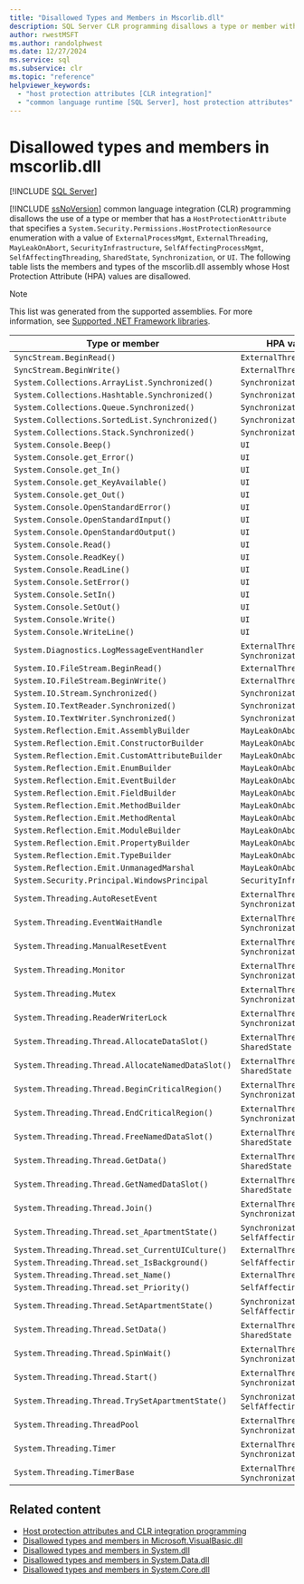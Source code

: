```yaml
---
title: "Disallowed Types and Members in Mscorlib.dll"
description: SQL Server CLR programming disallows a type or member with some values for the HostProtectionResource enum. This article lists mscorlib.dll disallowed values.
author: rwestMSFT
ms.author: randolphwest
ms.date: 12/27/2024
ms.service: sql
ms.subservice: clr
ms.topic: "reference"
helpviewer_keywords:
  - "host protection attributes [CLR integration]"
  - "common language runtime [SQL Server], host protection attributes"
---
```

# Disallowed types and members in mscorlib.dll

[!INCLUDE [SQL Server](../../includes/applies-to-version/sqlserver.md)]

[!INCLUDE [ssNoVersion](../../includes/ssnoversion-md.md)] common language integration (CLR) programming disallows the use of a type or member that has a `HostProtectionAttribute` that specifies a `System.Security.Permissions.HostProtectionResource` enumeration with a value of `ExternalProcessMgmt`, `ExternalThreading`, `MayLeakOnAbort`, `SecurityInfrastructure`, `SelfAffectingProcessMgmt`, `SelfAffectingThreading`, `SharedState`, `Synchronization`, or `UI`. The following table lists the members and types of the mscorlib.dll assembly whose Host Protection Attribute (HPA) values are disallowed.

> [!NOTE]  
> This list was generated from the supported assemblies. For more information, see [Supported .NET Framework libraries](../clr-integration/database-objects/supported-net-framework-libraries.md).

| Type or member | HPA values |
| --- | --- |
| `SyncStream.BeginRead()` | `ExternalThreading` |
| `SyncStream.BeginWrite()` | `ExternalThreading` |
| `System.Collections.ArrayList.Synchronized()` | `Synchronization` |
| `System.Collections.Hashtable.Synchronized()` | `Synchronization` |
| `System.Collections.Queue.Synchronized()` | `Synchronization` |
| `System.Collections.SortedList.Synchronized()` | `Synchronization` |
| `System.Collections.Stack.Synchronized()` | `Synchronization` |
| `System.Console.Beep()` | `UI` |
| `System.Console.get_Error()` | `UI` |
| `System.Console.get_In()` | `UI` |
| `System.Console.get_KeyAvailable()` | `UI` |
| `System.Console.get_Out()` | `UI` |
| `System.Console.OpenStandardError()` | `UI` |
| `System.Console.OpenStandardInput()` | `UI` |
| `System.Console.OpenStandardOutput()` | `UI` |
| `System.Console.Read()` | `UI` |
| `System.Console.ReadKey()` | `UI` |
| `System.Console.ReadLine()` | `UI` |
| `System.Console.SetError()` | `UI` |
| `System.Console.SetIn()` | `UI` |
| `System.Console.SetOut()` | `UI` |
| `System.Console.Write()` | `UI` |
| `System.Console.WriteLine()` | `UI` |
| `System.Diagnostics.LogMessageEventHandler` | `ExternalThreading`, `Synchronization` |
| `System.IO.FileStream.BeginRead()` | `ExternalThreading` |
| `System.IO.FileStream.BeginWrite()` | `ExternalThreading` |
| `System.IO.Stream.Synchronized()` | `Synchronization` |
| `System.IO.TextReader.Synchronized()` | `Synchronization` |
| `System.IO.TextWriter.Synchronized()` | `Synchronization` |
| `System.Reflection.Emit.AssemblyBuilder` | `MayLeakOnAbort` |
| `System.Reflection.Emit.ConstructorBuilder` | `MayLeakOnAbort` |
| `System.Reflection.Emit.CustomAttributeBuilder` | `MayLeakOnAbort` |
| `System.Reflection.Emit.EnumBuilder` | `MayLeakOnAbort` |
| `System.Reflection.Emit.EventBuilder` | `MayLeakOnAbort` |
| `System.Reflection.Emit.FieldBuilder` | `MayLeakOnAbort` |
| `System.Reflection.Emit.MethodBuilder` | `MayLeakOnAbort` |
| `System.Reflection.Emit.MethodRental` | `MayLeakOnAbort` |
| `System.Reflection.Emit.ModuleBuilder` | `MayLeakOnAbort` |
| `System.Reflection.Emit.PropertyBuilder` | `MayLeakOnAbort` |
| `System.Reflection.Emit.TypeBuilder` | `MayLeakOnAbort` |
| `System.Reflection.Emit.UnmanagedMarshal` | `MayLeakOnAbort` |
| `System.Security.Principal.WindowsPrincipal` | `SecurityInfrastructure` |
| `System.Threading.AutoResetEvent` | `ExternalThreading`, `Synchronization` |
| `System.Threading.EventWaitHandle` | `ExternalThreading`, `Synchronization` |
| `System.Threading.ManualResetEvent` | `ExternalThreading`, `Synchronization` |
| `System.Threading.Monitor` | `ExternalThreading`, `Synchronization` |
| `System.Threading.Mutex` | `ExternalThreading`, `Synchronization` |
| `System.Threading.ReaderWriterLock` | `ExternalThreading`, `Synchronization` |
| `System.Threading.Thread.AllocateDataSlot()` | `ExternalThreading`, `SharedState` |
| `System.Threading.Thread.AllocateNamedDataSlot()` | `ExternalThreading`, `SharedState` |
| `System.Threading.Thread.BeginCriticalRegion()` | `ExternalThreading`, `Synchronization` |
| `System.Threading.Thread.EndCriticalRegion()` | `ExternalThreading`, `Synchronization` |
| `System.Threading.Thread.FreeNamedDataSlot()` | `ExternalThreading`, `SharedState` |
| `System.Threading.Thread.GetData()` | `ExternalThreading`, `SharedState` |
| `System.Threading.Thread.GetNamedDataSlot()` | `ExternalThreading`, `SharedState` |
| `System.Threading.Thread.Join()` | `ExternalThreading`, `Synchronization` |
| `System.Threading.Thread.set_ApartmentState()` | `Synchronization`, `SelfAffectingThreading` |
| `System.Threading.Thread.set_CurrentUICulture()` | `ExternalThreading` |
| `System.Threading.Thread.set_IsBackground()` | `SelfAffectingThreading` |
| `System.Threading.Thread.set_Name()` | `ExternalThreading` |
| `System.Threading.Thread.set_Priority()` | `SelfAffectingThreading` |
| `System.Threading.Thread.SetApartmentState()` | `Synchronization`, `SelfAffectingThreading` |
| `System.Threading.Thread.SetData()` | `ExternalThreading`, `SharedState` |
| `System.Threading.Thread.SpinWait()` | `ExternalThreading`, `Synchronization` |
| `System.Threading.Thread.Start()` | `ExternalThreading`, `Synchronization` |
| `System.Threading.Thread.TrySetApartmentState()` | `Synchronization`, `SelfAffectingThreading` |
| `System.Threading.ThreadPool` | `ExternalThreading`, `Synchronization` |
| `System.Threading.Timer` | `ExternalThreading`, `Synchronization` |
| `System.Threading.TimerBase` | `ExternalThreading`, `Synchronization` |

## Related content

- [Host protection attributes and CLR integration programming](host-protection-attributes-and-clr-integration-programming.md)
- [Disallowed types and members in Microsoft.VisualBasic.dll](disallowed-types-and-members-in-microsoft-visualbasic-dll.md)
- [Disallowed types and members in System.dll](disallowed-types-and-members-in-system-dll.md)
- [Disallowed types and members in System.Data.dll](disallowed-types-and-members-in-system-data-dll.md)
- [Disallowed types and members in System.Core.dll](disallowed-types-and-members-in-system-core-dll.md)
